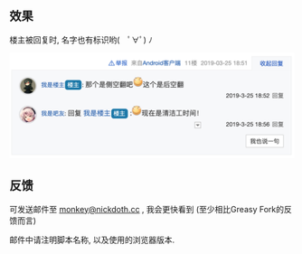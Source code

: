 ## 效果

楼主被回复时, 名字也有标识哟(　ﾟ∀ﾟ) ﾉ

![效果](https://raw.githubusercontent.com/nickdoth/tieba-louzhu-marks/refs/heads/master/examples/preview.png)

## 反馈

可发送邮件至 monkey@nickdoth.cc , 我会更快看到 (至少相比Greasy Fork的反馈而言)

邮件中请注明脚本名称, 以及使用的浏览器版本.